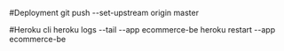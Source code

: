 



#Deployment
git push --set-upstream origin master


#Heroku cli
heroku logs --tail --app ecommerce-be
heroku restart --app ecommerce-be